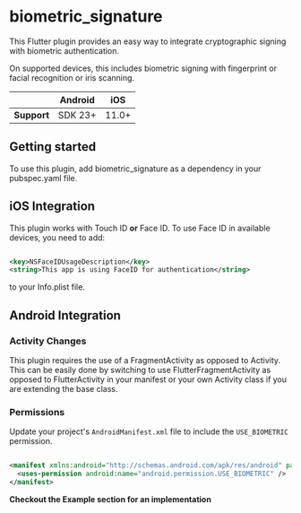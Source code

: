 # biometric_signature

This Flutter plugin provides an easy way to integrate cryptographic signing with biometric authentication.

On supported devices, this includes biometric signing with
fingerprint or facial recognition or iris scanning.

|             | Android | iOS   |
|-------------|---------|-------|
| **Support** | SDK 23+ | 11.0+ |

## Getting started

To use this plugin, add biometric_signature as a dependency in your pubspec.yaml file.


## iOS Integration

This plugin works with Touch ID **or** Face ID. To use Face ID in available devices,
you need to add:

```xml

<key>NSFaceIDUsageDescription</key>
<string>This app is using FaceID for authentication</string>
```

to your Info.plist file.


## Android Integration

### Activity Changes

This plugin requires the use of a FragmentActivity as opposed to Activity. This can be easily done
by switching to use FlutterFragmentActivity as opposed to FlutterActivity in your manifest or your
own Activity class if you are extending the base class.


### Permissions

Update your project's `AndroidManifest.xml` file to include the
`USE_BIOMETRIC` permission.

```xml

<manifest xmlns:android="http://schemas.android.com/apk/res/android" package="com.example.app">
  <uses-permission android:name="android.permission.USE_BIOMETRIC" />
</manifest>
```

**Checkout the Example section for an implementation**

